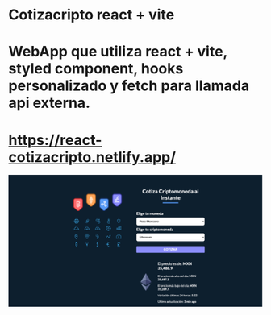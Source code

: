 # Cotizacripto react + vite
# WebApp que utiliza react + vite, styled component, hooks personalizado y fetch para llamada api externa.
# https://react-cotizacripto.netlify.app/
![](https://github.com/elagosq/cotizacripto_react_vite/blob/main/captura.png)
